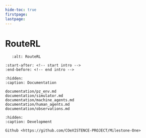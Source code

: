```yaml
---
hide-toc: true
firstpage:
lastpage:
---
```


# RouteRL

```{figure} _static/trans_bg.jpeg
   :alt: RouteRL
```

```{include} ../README.md
:start-after: <!-- start intro -->
:end-before: <!-- end intro -->
```

```{toctree}
:hidden:
:caption: Documentation

documentation/pz_env.md
documentation/simulator.md
documentation/machine_agents.md
documentation/human_agents.md
documentation/observations.md
```

```{toctree}
:hidden:
:caption: Development

Github <https://github.com/COeXISTENCE-PROJECT/Milestone-One>
```